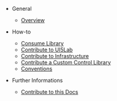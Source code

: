 * General

  * [Overview](de-de/general/overview.md)

* How-to

  * [Consume Library](de-de/how_to/consume_library.md)
  * [Contribute to UI5Lab](de-de/how_to/contribute_ui5lab.md)
  * [Contribute to Infrastructure](de-de/how_to/contribute_infrastructure.md)
  * [Contribute a Custom Control Library](de-de/how_to/contribute_custom_control_library.md)
  * [Conventions](de-de/how_to/conventions.md)

* Further Informations

  * [Contribute to this Docs](de-de/further_informations/contribute_docs.md)
